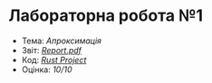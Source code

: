# Лабораторна робота №1

- Тема: *Апроксимація*
- Звіт: [*Report.pdf*](./Report.pdf)
- Код: [*Rust Project*](./Project/)
- Оцінка: *10/10*